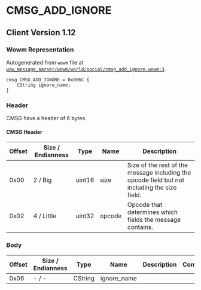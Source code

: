 # CMSG_ADD_IGNORE

## Client Version 1.12

### Wowm Representation

Autogenerated from `wowm` file at [`wow_message_parser/wowm/world/social/cmsg_add_ignore.wowm:3`](https://github.com/gtker/wow_messages/tree/main/wow_message_parser/wowm/world/social/cmsg_add_ignore.wowm#L3).
```rust,ignore
cmsg CMSG_ADD_IGNORE = 0x006C {
    CString ignore_name;
}
```
### Header

CMSG have a header of 6 bytes.

#### CMSG Header

| Offset | Size / Endianness | Type   | Name   | Description |
| ------ | ----------------- | ------ | ------ | ----------- |
| 0x00   | 2 / Big           | uint16 | size   | Size of the rest of the message including the opcode field but not including the size field.|
| 0x02   | 4 / Little        | uint32 | opcode | Opcode that determines which fields the message contains.|

### Body

| Offset | Size / Endianness | Type | Name | Description | Comment |
| ------ | ----------------- | ---- | ---- | ----------- | ------- |
| 0x06 | - / - | CString | ignore_name |  |  |

